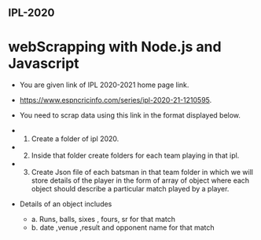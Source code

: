 ## IPL-2020
# webScrapping with Node.js and Javascript

* You are given link of IPL 2020-2021 home page link.
* https://www.espncricinfo.com/series/ipl-2020-21-1210595.
* You need to scrap data using this link in the format displayed below.
 
* 1. Create a folder of ipl 2020.
* 2. Inside that folder create folders for each team playing in that ipl.
* 3. Create Json file of each batsman in that team folder 
in which we will store details of the player in the form of array of object where each object should describe a particular match played by a player. 
* Details of an object includes
	* a. Runs, balls, sixes , fours, sr for that match
	* b. date ,venue ,result and opponent name for that match
